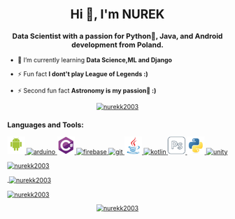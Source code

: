 <h1 align="center">Hi 👋, I'm NUREK</h1>
<h3 align="center">Data Scientist with a passion for Python🐍, Java, and Android development from Poland.</h3>

- 🌱 I’m currently learning **Data Science,ML and Django**

- ⚡ Fun fact **I dont't play League of Legends :)**
- ⚡ Second fun fact **Astronomy is my passion🔭 :)**


<p align="center"> <a href="https://github.com/ryo-ma/github-profile-trophy"><img src="https://github-profile-trophy.vercel.app/?username=nurekk2003" alt="nurekk2003" /></a> </p>





<h3 align="left">Languages and Tools:</h3>
<p align="left"> <a href="https://developer.android.com" target="_blank" rel="noreferrer"> <img src="https://raw.githubusercontent.com/devicons/devicon/master/icons/android/android-original-wordmark.svg" alt="android" width="40" height="40"/> </a> <a href="https://www.arduino.cc/" target="_blank" rel="noreferrer"> <img src="https://cdn.worldvectorlogo.com/logos/arduino-1.svg" alt="arduino" width="40" height="40"/> </a> <a href="https://www.w3schools.com/cs/" target="_blank" rel="noreferrer"> <img src="https://raw.githubusercontent.com/devicons/devicon/master/icons/csharp/csharp-original.svg" alt="csharp" width="40" height="40"/> </a> <a href="https://firebase.google.com/" target="_blank" rel="noreferrer"> <img src="https://www.vectorlogo.zone/logos/firebase/firebase-icon.svg" alt="firebase" width="40" height="40"/> </a> <a href="https://git-scm.com/" target="_blank" rel="noreferrer"> <img src="https://www.vectorlogo.zone/logos/git-scm/git-scm-icon.svg" alt="git" width="40" height="40"/> </a> <a href="https://www.java.com" target="_blank" rel="noreferrer"> <img src="https://raw.githubusercontent.com/devicons/devicon/master/icons/java/java-original.svg" alt="java" width="40" height="40"/> </a> <a href="https://kotlinlang.org" target="_blank" rel="noreferrer"> <img src="https://www.vectorlogo.zone/logos/kotlinlang/kotlinlang-icon.svg" alt="kotlin" width="40" height="40"/> </a> <a href="https://www.photoshop.com/en" target="_blank" rel="noreferrer"> <img src="https://raw.githubusercontent.com/devicons/devicon/master/icons/photoshop/photoshop-line.svg" alt="photoshop" width="40" height="40"/> </a> <a href="https://www.python.org" target="_blank" rel="noreferrer"> <img src="https://raw.githubusercontent.com/devicons/devicon/master/icons/python/python-original.svg" alt="python" width="40" height="40"/> </a> <a href="https://unity.com/" target="_blank" rel="noreferrer"> <img src="https://www.vectorlogo.zone/logos/unity3d/unity3d-icon.svg" alt="unity" width="40" height="40"/>  </p>

<p><img align="center" src="https://github-readme-stats.vercel.app/api/top-langs?username=nurekk2003&show_icons=true&locale=en&layout=compact" alt="nurekk2003" /></p>


<p>&nbsp;<img align="center" src="https://github-readme-stats.vercel.app/api?username=nurekk2003&show_icons=true&locale=en" alt="nurekk2003" /></p>

<p><img align="center" src="https://github-readme-streak-stats.herokuapp.com/?user=nurekk2003&" alt="nurekk2003" /></p>
<p align="center"> <img src="https://komarev.com/ghpvc/?username=nurekk2003&label=Profile%20views&color=0e75b6&style=flat" alt="nurekk2003" /> </p>
